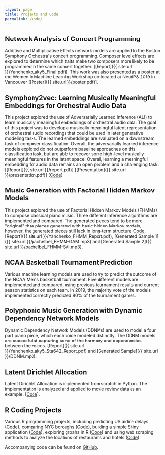 ```yaml
---
layout: page
title: Projects and Code
permalink: /code/
---
```


## Network Analysis of Concert Programming
Additive and Multiplicative Effects network models are applied to the Boston Symphony Orchestra's concert programming. Composer level effects are explored to determine which traits make two composers more likely to be programmed in the same concert together. [[Report]({{ site.url }}/Yanchenko_aky5_Final.pdf)].  This work was also presented as a poster at the Women in Machine Learning Workshop co-located at NeurIPS 2019 in Vancouver  [[Poster]({{ site.url }}/poster.pdf)].

## Symphony2vec: Learning Musically Meaningful Embeddings for Orchestral Audio Data
This project explored the use of Adversarially Learned Inference (ALI) to learn musically meaningful embeddings of orchestral audio data. The goal of this project was to develop a musically meaningful latent representation of orchestral audio recordings that could be used in later generative modeling tasks. The learned embeddings are evaluated on a downstream task of
composer classification. Overall, the adversarially learned inference models explored do not outperform baseline approaches on this classification task, but are able to recover some high-level musically meaningful features in the latent space. Overall, learning a meaningful embedding for audio data remains an open problem and a challenging task. [[Report]({{ site.url }}/report.pdf)] [[Presentation]({{ site.url }}/presentation.pdf)] ([Code](https://github.com/aky4wn/Symphony2vec))

## Music Generation with Factorial Hidden Markov Models
This project explored the use of Factorial Hidden Markov Models (FHMMs) to compose classical piano music.  Three different inference algorithms are implemented and compared. The generated pieces tend to be more "original" than pieces generated with basic hidden Markov models, however, the generated pieces still lack in long-term structure.  [Code](https://github.com/aky4wn/Sta863_FHMM), [Report]({{ site.url }}/Yanchenko_FHMM_Report.pdf), [Generated Sample 1]({{ site.url }}/pachelbel_FHMM-GAM.mp3) and [Generated Sample 2]({{ site.url }}/pachelbel_FHMM-SVI.mp3).

## NCAA Basketball Tournament Prediction
Various machine learning models are used to try to predict the outcome of the NCAA Men's basketball tournament.  Five different models are implemented and compared, using previous tournament results and current season statistics on each team. In 2019, the majority vote of the models implemented correctly predicted 80% of the tournament games.  

## Polyphonic Music Generation with Dynamic Dependency Network Models 
Dynamic Dependency Network Models (DDNMs) are used to model a four part piano piece, which each voice modeled distinctly.  The DDNM models are succesful at capturing some of the harmony and dependencies between the voices. [Report]({{ site.url }}/Yanchenko_aky5_Sta642_Report.pdf) and [Generated Sample]({{ site.url }}/DDNM.mp3).

## Latent Dirichlet Allocation
Latent Dirichlet Allocation is implemented from scratch in Python. The implementation is analyzed and applied to movie review data as an example. [[Code](https://github.com/aky4wn/663FinalProject)].

## R Coding Projects
Various R programming projects, including predicting US airline delays ([Code](https://github.com/aky4wn/Predictive-Modeling---Airline-Delays)), comparing NYC boroughs ([Code](https://github.com/aky4wn/NYC-Boroughs-Modeling)), building a simple Shiny application ([Code](https://github.com/aky4wn/Shiny-Bayesian-Analysis)), exploring grpahs in R ([Code](https://github.com/aky4wn/Graphs-in-R)) and using web scraping methods to analyze the locations of restaurants and hotels ([Code](https://github.com/aky4wn/Web-Scraping)). 


Accompanying code can be found on [GitHub](https://github.com/aky4wn/).
